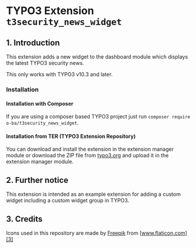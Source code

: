 # TYPO3 Extension ``t3security_news_widget``

## 1. Introduction

This extension adds a new widget to the dashboard module which displays the latest TYPO3 security news.

This only works with TYPO3 v10.3 and later.

### Installation

#### Installation with Composer

If you are using a composer based TYPO3 project just run `composer require o-ba/t3security_news_widget`.

#### Installation from TER (TYPO3 Extension Repository)

You can download and install the extension in the extension manager module or download the ZIP file from [typo3.org][1]
and upload it in the extension manager module.

## 2. Further notice

This extension is intended as an example extension for adding a custom widget including a custom widget group in TYPO3.

## 3. Credits

Icons used in this repository are made by [Freepik][2] from [www.flaticon.com][3]

[1]: https://extensions.typo3.org/extension/t3security_news_widget
[2]: https://www.flaticon.com/authors/freepik
[3]: http://www.flaticon.com
